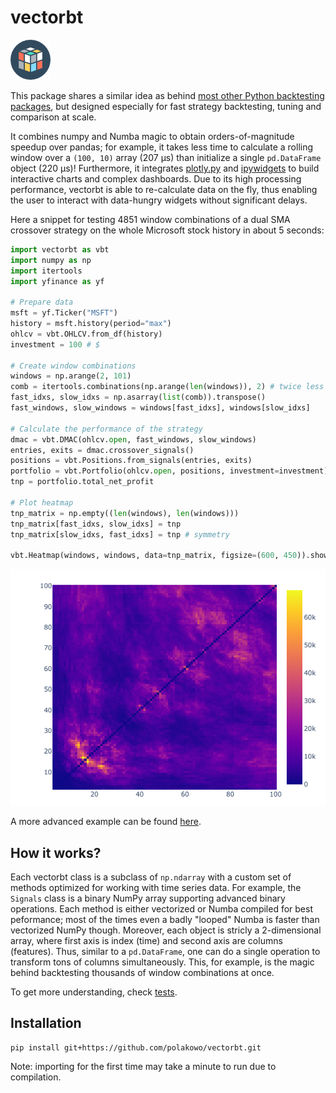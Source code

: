 # vectorbt

![Made by Vectors Market](logo.png)

This package shares a similar idea as behind [most other Python backtesting packages](https://github.com/mementum/backtrader#alternatives), but designed especially for fast strategy backtesting, tuning and comparison at scale. 

It combines numpy and Numba magic to obtain orders-of-magnitude speedup over pandas; for example, it takes less time to calculate a rolling window over a `(100, 10)` array (207 µs) than initialize a single `pd.DataFrame` object (220 µs)! Furthermore, it integrates [plotly.py](https://github.com/plotly/plotly.py) and [ipywidgets](https://github.com/jupyter-widgets/ipywidgets) to build interactive charts and complex dashboards. Due to its high processing performance, vectorbt is able to re-calculate data on the fly, thus enabling the user to interact with data-hungry widgets without significant delays.

Here a snippet for testing 4851 window combinations of a dual SMA crossover strategy on the whole Microsoft stock history in about 5 seconds:

```python
import vectorbt as vbt
import numpy as np
import itertools
import yfinance as yf

# Prepare data
msft = yf.Ticker("MSFT")
history = msft.history(period="max")
ohlcv = vbt.OHLCV.from_df(history)
investment = 100 # $

# Create window combinations
windows = np.arange(2, 101)
comb = itertools.combinations(np.arange(len(windows)), 2) # twice less params
fast_idxs, slow_idxs = np.asarray(list(comb)).transpose()
fast_windows, slow_windows = windows[fast_idxs], windows[slow_idxs]

# Calculate the performance of the strategy
dmac = vbt.DMAC(ohlcv.open, fast_windows, slow_windows)
entries, exits = dmac.crossover_signals()
positions = vbt.Positions.from_signals(entries, exits)
portfolio = vbt.Portfolio(ohlcv.open, positions, investment=investment)
tnp = portfolio.total_net_profit

# Plot heatmap
tnp_matrix = np.empty((len(windows), len(windows)))
tnp_matrix[fast_idxs, slow_idxs] = tnp
tnp_matrix[slow_idxs, fast_idxs] = tnp # symmetry

vbt.Heatmap(windows, windows, data=tnp_matrix, figsize=(600, 450)).show_png()
```

![msft_heatmap.png](msft_heatmap.png)

A more advanced example can be found [here](tests/Tests.ipynb).

## How it works?

Each vectorbt class is a subclass of `np.ndarray` with a custom set of methods optimized for working with time series data. For example, the `Signals` class is a binary NumPy array supporting advanced binary operations. Each method is either vectorized or Numba compiled for best peformance; most of the times even a badly "looped" Numba is faster than vectorized NumPy though. Moreover, each object is stricly a 2-dimensional array, where first axis is index (time) and second axis are columns (features). Thus, similar to a `pd.DataFrame`, one can do a single operation to transform tons of columns simultaneously. This, for example, is the magic behind backtesting thousands of window combinations at once.

To get more understanding, check [tests](examples/Bitcoin_DMAC.ipynb).

## Installation

```
pip install git+https://github.com/polakowo/vectorbt.git
```

Note: importing for the first time may take a minute to run due to compilation.
